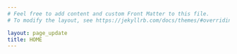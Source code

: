 ```yaml
---
# Feel free to add content and custom Front Matter to this file.
# To modify the layout, see https://jekyllrb.com/docs/themes/#overriding-theme-defaults

layout: page_update
title: HOME
---
```

